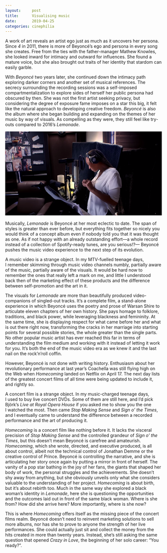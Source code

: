```yaml
---
layout:     post
title:      Visualising music
date:       2019-04-25
categories: cinephilia
---
```


A work of art reveals an artist ego just as much as it uncovers her persona.
Since *4* in 2011, there is more of Beyoncé’s ego and persona in every song she
creates. Free from the ties with the father-manager Mathew Knowles, she looked
inward for intimacy and outward for influences. She found a mature voice, but
she also brought out traits of her identity that stardom can easily garble.

<!--more-->

With *Beyoncé* two years later, she continued down the intimacy path exploring
darker corners and another set of musical references. The secrecy surrounding
the recording sessions was a self-imposed compartmentalization to explore sides
of herself her public persona had obscured by then. She was not the first artist
seeking privacy, but considering the degree of exposure fame imposes on a star
this big, it felt like the natural approach to developing creative freedom.
*Beyoncé* is also the album where she began building and expanding on the themes
of her music by way of visuals. As compelling as they were, they still feel like
try-outs compared to 2016’s *Lemonade*.

<p align="center">
    <img src="/media/2019-04-25-homecoming.png">
</p>

Musically, *Lemonade* is Beyoncé at her most eclectic to date. The span of
styles is greater than ever before, but everything fits together so nicely you
would think of a concept album even if nobody told you that it was thought as
one. As if not happy with an already outstanding effort—a whole record instead
of a collection of Spotify-ready tunes, are you serious!?— Beyoncé pushes the
music video experience to the next step of its evolution.

A music video is a strange object. In my MTV-fuelled teenage days, I remember
skimming through music video channels numbly, partially aware of the music,
partially aware of the visuals. It would be hard now to remember the ones that
really left a mark on me, and little I understood back then of the marketing
effect of these products and the difference between self-promotion and the art
in it.

The visuals for *Lemonade* are more than beautifully produced video-companions
of singled-out tracks. It’s a complete film, a stand-alone experience in which
Beyoncé uses the poetry and prose of Warsan Shire to articulate eleven chapters
of her own history. She pays homage to folklore, traditions, and black power,
while leveraging blackness and femininity. At the same time, she is displaying
respect for what came before her and what is out there right now, transforming
the cracks in her marriage into starting points for several possible stories,
the whole greater than the single parts. No other popular music artist has ever
reached this far in terms of understanding the film medium and working with it
instead of letting it work for you. It’s both the end of the music video era as
we knew it and the last nail on the rock’n’roll coffin.

However, Beyoncé is not done with writing history. Enthusiasm about her
revolutionary performance at last year’s Coachella was still flying high on the
Web when *Homecoming* landed on Netflix on April 17. The next day lists of the
greatest concert films of all time were being updated to include it, and rightly
so.

A concert film is a strange object. In my music-charged teenage days, I used to
buy live concert DVDs. Some of them are still here, and I’d pick Björk’s *Live
at Royal Opera House* if you asked me to show you the one I watched the most.
Then came *Stop Making Sense* and *Sign o’ the Times*, and I eventually came to
understand the difference between a recorded performance and the art of
producing it.

*Homecoming* is a concert film like nothing before it. It lacks the visceral
precision of *Stop Making Sense* and the controlled grandeur of *Sign o’ the
Times*, but this doesn’t mean Beyoncé is carefree and amateurish. *Homecoming*,
which she wrote, directed, and executive produced, is all about control, albeit
not the technical control of Jonathan Demme or the creative control of Prince.
Beyoncé is controlling the narrative, and she is articulating her story once
again by putting a mirror in front of herself. The vanity of a pop star bathing
in the joy of her fans, the giants that shaped her body of work, the personal
struggles and the achievements. She doesn’t shy away from anything, but she
obviously unveils only what she considers valuable to the understanding of her
project. *Homecoming* is about birth, but it’s about rebirth too. Much in the
same way she explored a black woman’s identity in *Lemonade*, here she is
questioning the opportunities and the outcomes laid out in front of the same
black woman. Where is she from? How did she arrive here? More importantly, where
is she now?

This is where *Homecoming* offers itself as the missing piece of the concert
films realm. Beyoncé doesn’t need to reinvent marketing solutions to sell more
albums, nor has she to prove to anyone the strength of her live performances.
She could actually just sit and collect the money from the hits created in more
than twenty years. Instead, she’s still asking the same question that opened
*Crazy in Love*, the beginning of her solo career: “You ready?”.
